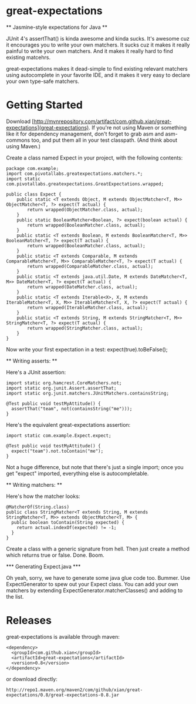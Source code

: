 great-expectations
==================

** Jasmine-style expectations for Java **

JUnit 4's assertThat() is kinda awesome and kinda sucks. It's awesome cuz it encourages you to write your own matchers. It sucks cuz it makes it really painful to write your own matchers. And it makes it really hard to find existing matcehrs.

great-expectations makes it dead-simple to find existing relevant matchers using autocomplete in your favorite IDE, and it makes it very easy to declare your own type-safe matchers.

Getting Started
===============

Download [http://mvnrepository.com/artifact/com.github.xian/great-expectations](great-expectations). If you're not using Maven or something like it for dependency management, don't forget to grab asm and asm-commons too, and put them all in your test classpath. (And think about using Maven.)

Create a class named Expect in your project, with the following contents:

    package com.example;
    import com.pivotallabs.greatexpectations.matchers.*;
    import static com.pivotallabs.greatexpectations.GreatExpectations.wrapped;
    
    public class Expect {
        public static <T extends Object, M extends ObjectMatcher<T, M>> ObjectMatcher<T, ?> expect(T actual) {
            return wrapped(ObjectMatcher.class, actual);
        }
        public static BooleanMatcher<Boolean, ?> expect(boolean actual) {
            return wrapped(BooleanMatcher.class, actual);
        }
        public static <T extends Boolean, M extends BooleanMatcher<T, M>> BooleanMatcher<T, ?> expect(T actual) {
            return wrapped(BooleanMatcher.class, actual);
        }
        public static <T extends Comparable, M extends ComparableMatcher<T, M>> ComparableMatcher<T, ?> expect(T actual) {
            return wrapped(ComparableMatcher.class, actual);
        }
        public static <T extends java.util.Date, M extends DateMatcher<T, M>> DateMatcher<T, ?> expect(T actual) {
            return wrapped(DateMatcher.class, actual);
        }
        public static <T extends Iterable<X>, X, M extends IterableMatcher<T, X, M>> IterableMatcher<T, X, ?> expect(T actual) {
            return wrapped(IterableMatcher.class, actual);
        }
        public static <T extends String, M extends StringMatcher<T, M>> StringMatcher<T, ?> expect(T actual) {
            return wrapped(StringMatcher.class, actual);
        }
    }

Now write your first expectation in a test:
    expect(true).toBeFalse();

** Writing asserts: **

Here's a JUnit assertion:

    import static org.hamcrest.CoreMatchers.not;
    import static org.junit.Assert.assertThat;
    import static org.junit.matchers.JUnitMatchers.containsString;

    @Test public void testMyAttitude() {
      assertThat("team", not(containsString("me")));
    }

Here's the equivalent great-expectations assertion:

    import static com.example.Expect.expect;

    @Test public void testMyAttitude() {
      expect("team").not.toContain("me");
    }

Not a huge difference, but note that there's just a single import; once you get "expect" imported, everything else is autocompletable.

** Writing matchers: **

Here's how the matcher looks:

    @MatcherOf(String.class)
    public class StringMatcher<T extends String, M extends StringMatcher<T, M>> extends ObjectMatcher<T, M> {
      public boolean toContain(String expected) {
        return actual.indexOf(expected) != -1;
      }
    }

Create a class with a generic signature from hell. Then just create a method which returns true or false. Done. Boom.

*** Generating Expect.java ***

Oh yeah, sorry, we have to generate some java glue code too. Bummer. Use ExpectGenerator to spew out your Expect class. You can add your own matchers by extending ExpectGenerator.matcherClasses() and adding to the list.

Releases
========

great-expectations is available through maven:

    <dependency>
      <groupId>com.github.xian</groupId>
      <artifactId>great-expectations</artifactId>
      <version>0.8</version>
    </dependency>

or download directly:

    http://repo1.maven.org/maven2/com/github/xian/great-expectations/0.8/great-expectations-0.8.jar
